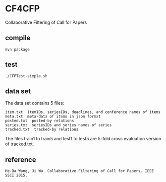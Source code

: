 # CF4CFP
Collaborative Filtering of Call for Papers

## compile

    mvn package

## test

    ./CFPTest-simple.sh

## data set

The data set contains 5 files:

    item.txt  itemIDs, seriesIDs, deadlines, and conference names of items
	meta.txt  meta-data of items in json format
	posted.txt  posted-by relations
	series.txt  seriesIDs and series names of series
	tracked.txt  tracked-by relations

The files train1 to train5 and test1 to test5 are 5-fold cross evaluation version of tracked.txt.

## reference

	He-Da Wang, Ji Wu. Collaborative Filtering of Call for Papers. IEEE SSCI 2015.
